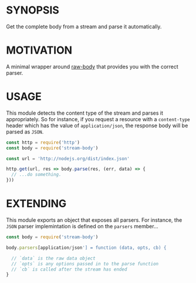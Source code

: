 # SYNOPSIS
Get the complete body from a stream and parse it automatically.

# MOTIVATION
A minimal wrapper around [raw-body](https://github.com/stream-utils/raw-body)
that provides you with the correct parser.

# USAGE
This module detects the content type of the stream and parses it appropriately.
So for instance, if you request a resource with a `content-type` header which
has the value of `application/json`, the response body will be parsed as `JSON`.

```js
const http = require('http')
const body = require('stream-body')

const url = 'http://nodejs.org/dist/index.json'

http.get(url, res => body.parse(res, (err, data) => {
  // ...do something.
}))
```

# EXTENDING
This module exports an object that exposes all parsers. For instance, the `JSON`
parser implemintation is defined on the `parsers` member...

```js
const body = require('stream-body')

body.parsers[application/json'] = function (data, opts, cb) {

  // `data` is the raw data object
  // `opts` is any options passed in to the parse function
  // `cb` is called after the stream has ended
}
```

